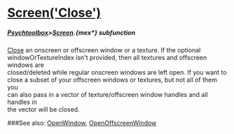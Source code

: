 # [Screen('Close')](Screen-Close) 
##### [Psychtoolbox](Psychtoolbox)>[Screen](Screen).{mex*} subfunction


[Close](Close) an onscreen or offscreen window or a texture. If the optional  
windowOrTextureIndex isn't provided, then all textures and offscreen windows are  
closed/deleted while regular onscreen windows are left open. If you want to  
close a subset of your offscreen windows or textures, but not all of them you  
can also pass in a vector of texture/offscreen window handles and all handles in  
the vector will be closed.   


###See also:
[OpenWindow](Screen-OpenWindow), [OpenOffscreenWindow](Screen-OpenOffscreenWindow)
